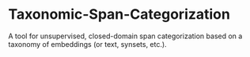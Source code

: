 # Taxonomic-Span-Categorization
A tool for unsupervised, closed-domain span categorization based on a taxonomy of embeddings (or text, synsets, etc.).
